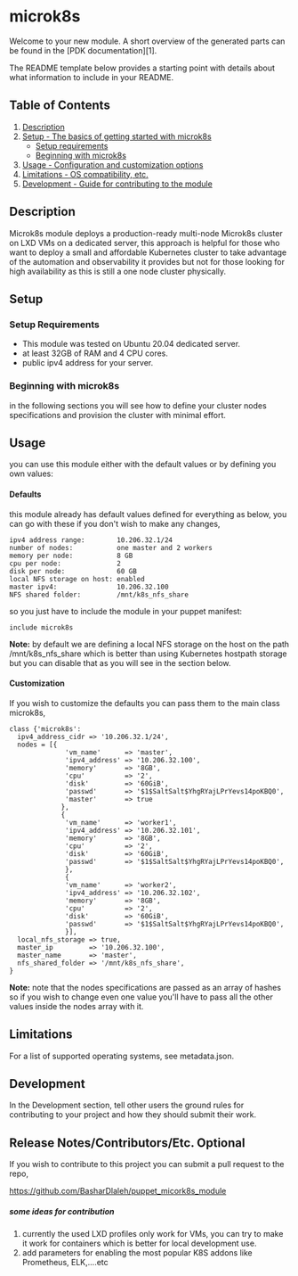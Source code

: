 # microk8s

Welcome to your new module. A short overview of the generated parts can be found
in the [PDK documentation][1].

The README template below provides a starting point with details about what
information to include in your README.

## Table of Contents

1. [Description](#description)
2. [Setup - The basics of getting started with microk8s](#setup)
    * [Setup requirements](#setup-requirements)
    * [Beginning with microk8s](#beginning-with-microk8s)
3. [Usage - Configuration and customization options](#usage)
4. [Limitations - OS compatibility, etc.](#limitations)
5. [Development - Guide for contributing to the module](#development)

## Description

Microk8s module deploys a production-ready multi-node Microk8s cluster on LXD VMs on a dedicated server, this approach is helpful for those who want to deploy a small and affordable Kubernetes cluster to take advantage of the automation and observability it provides but not for those looking for high availability as this is still a one node cluster physically.

## Setup

### Setup Requirements

* This module was tested on Ubuntu 20.04 dedicated server.
* at least 32GB of RAM and 4 CPU cores.
* public ipv4 address for your server.

### Beginning with microk8s

in the following sections you will see how to define your cluster nodes specifications and provision the cluster with minimal effort.

## Usage

you can use this module either with the default values or by defining you own values:

#### Defaults

this module already has default values defined for everything as below, you can go with these if you don't wish to make any changes,

    ipv4 address range:        10.206.32.1/24
    number of nodes:           one master and 2 workers
    memory per node:           8 GB
    cpu per node:              2
    disk per node:             60 GB
    local NFS storage on host: enabled
    master ipv4:               10.206.32.100
    NFS shared folder:         /mnt/k8s_nfs_share

so you just have to include the module in your puppet manifest:

`include microk8s`

**Note:** by default we are defining a local NFS storage on the host on the path /mnt/k8s_nfs_share which is better than using Kubernetes hostpath storage but you can disable that as you will see in the section below.

#### Customization

If you wish to customize the defaults you can pass them to the main class microk8s,

```puppet
class {'microk8s': 
  ipv4_address_cidr => '10.206.32.1/24',
  nodes = [{
              'vm_name'      => 'master',
              'ipv4_address' => '10.206.32.100',
              'memory'       => '8GB',
              'cpu'          => '2',
              'disk'         => '60GiB',
              'passwd'       => '$1$SaltSalt$YhgRYajLPrYevs14poKBQ0',
              'master'       => true
             },
             {
              'vm_name'      => 'worker1',
              'ipv4_address' => '10.206.32.101',
              'memory'       => '8GB',
              'cpu'          => '2',
              'disk'         => '60GiB',
              'passwd'       => '$1$SaltSalt$YhgRYajLPrYevs14poKBQ0',
              },
              {
              'vm_name'      => 'worker2',
              'ipv4_address' => '10.206.32.102',
              'memory'       => '8GB',
              'cpu'          => '2',
              'disk'         => '60GiB',
              'passwd'       => '$1$SaltSalt$YhgRYajLPrYevs14poKBQ0',
              }],
  local_nfs_storage => true,
  master_ip         => '10.206.32.100',
  master_name       => 'master',
  nfs_shared_folder => '/mnt/k8s_nfs_share',
}
```

**Note:** note that the nodes specifications are passed as an array of hashes so if you wish to change even one value you'll have to pass all the other values inside the nodes array with it.

## Limitations

For a list of supported operating systems, see metadata.json.

## Development

In the Development section, tell other users the ground rules for contributing
to your project and how they should submit their work.

## Release Notes/Contributors/Etc. **Optional**

If you wish to contribute to this project you can submit a pull request to the repo, 

https://github.com/BasharDlaleh/puppet_micork8s_module

##### some ideas for contribution

1. currently the used LXD profiles only work for VMs, you can try to make it work for containers which is better for local development use.
2. add parameters for enabling the most popular K8S addons like Prometheus, ELK,....etc
